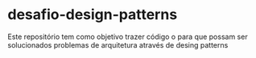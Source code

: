 # desafio-design-patterns
Este repositório tem como objetivo trazer código o para que possam ser solucionados problemas de arquitetura através de desing patterns
